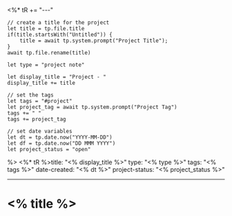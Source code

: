 <%*
	tR += "---"
	
	// create a title for the project
	let title = tp.file.title
	if(title.startsWith("Untitled")) {
		title = await tp.system.prompt("Project Title");
	}
	await tp.file.rename(title)
	
	let type = "project note"
	
	let display_title = "Project - "
	display_title += title
	
	// set the tags
	let tags = "#project"
	let project_tag = await tp.system.prompt("Project Tag")
	tags += " "
	tags += project_tag
	
	// set date variables
	let dt = tp.date.now("YYYY-MM-DD")
	let df = tp.date.now("DD MMM YYYY")
	let project_status = "open"
%>
<%* tR %>title: 			"<% display_title %>"
type:			"<% type %>"
tags:			"<% tags %>"
date-created: 	"<% dt %>"
project-status: 	"<% project_status %>"

---
# <% title %>
